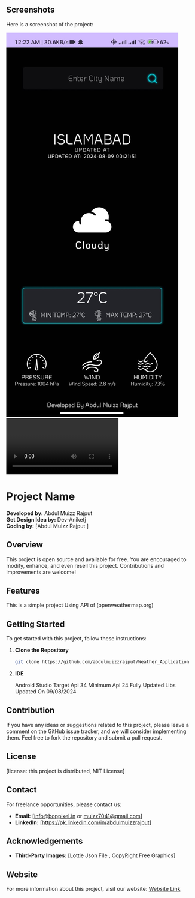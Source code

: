 ## Screenshots

Here is a screenshot of the project:

![Project Screenshot](images/screenshot.jpg)
![Project Screenshot](images/video.mp4)



# Project Name

**Developed by:** Abdul Muizz Rajput  
**Get Design Idea by:** Dev-Aniketj  
**Coding by:** [Abdul Muizz Rajput ]

## Overview

This project is open source and available for free. You are encouraged to modify, enhance, and even resell this project. Contributions and improvements are welcome!

## Features

This is a simple project Using API of  (openweathermap.org)

## Getting Started

To get started with this project, follow these instructions:

1. **Clone the Repository**

    ```bash
    git clone https://github.com/abdulmuizzrajput/Weather_Application 
    ```

2. **IDE**

    Android Studio
   Target Api 34
   Minimum Api 24
   Fully Updated Libs
   Updated On 09/08/2024



## Contribution

If you have any ideas or suggestions related to this project, please leave a comment on the GitHub issue tracker, and we will consider implementing them. Feel free to fork the repository and submit a pull request.

## License

[license:  this project is distributed, MIT License]

## Contact

For freelance opportunities, please contact us:

- **Email:** [info@boppixel.in  or muizz7041@gmail.com]
- **LinkedIn:** [https://pk.linkedin.com/in/abdulmuizzrajput]

## Acknowledgements

- **Third-Party Images:** [Lottie Json File , CopyRight Free Graphics]

## Website

For more information about this project, visit our website: [Website Link](https://github.com/abdulmuizzrajput/website)

